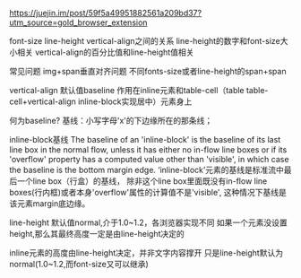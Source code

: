 https://juejin.im/post/59f5a49951882561a209bd37?utm_source=gold_browser_extension

font-size line-height vertical-align之间的关系
line-height的数字和font-size大小相关
vertical-align的百分比值和line-height值相关


常见问题
img+span垂直对齐问题
不同fonts-size或者line-height的span+span



vertical-align
默认值baseline
作用在inline元素和table-cell（table table-cell+vertical-align inline-block实现居中）元素身上

何为baseline?
基线：小写字母'x'的下边缘所在的那条线；

inline-block基线
The baseline of an 'inline-block' is the baseline of its last line box in the normal flow, unless it has either no in-flow line boxes or if its 'overflow' property has a computed value other than 'visible', in which case the baseline is the bottom margin edge.
‘inline-block’元素的基线是标准流中最后一个line box（行盒）的基线，
除非这个line box里面既没有in-flow line boxes(行内框)或者本身'overflow'属性的计算值不是'visible',
这种情况下基线是该元素margin底边缘。




line-height
默认值normal,介于1.0~1.2，各浏览器实现不同
如果一个元素没设置height,那么其最终高度一定是由line-height决定的

inline元素的高度由line-height决定，并非文字内容撑开
只是line-height默认为normal(1.0~1.2,而font-size又可以继承)




